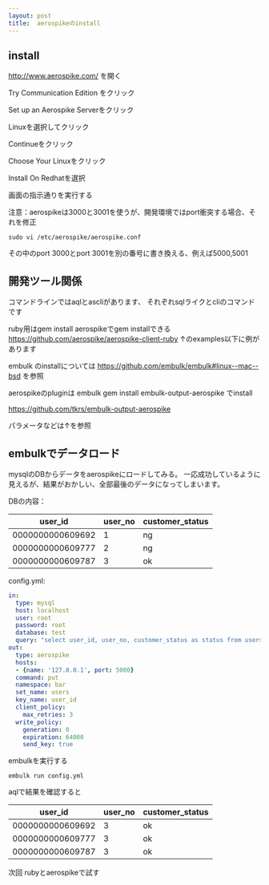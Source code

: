 ```yaml
---
layout: post
title:  aerospikeのinstall
---
```


## install

http://www.aerospike.com/ を開く

Try Communication Edition をクリック

Set up an Aerospike Serverをクリック

Linuxを選択してクリック

Continueをクリック

Choose Your Linuxをクリック

Install On Redhatを選択

画面の指示通りを実行する

注意：aerospikeは3000と3001を使うが、開発環境ではport衝突する場合、それを修正

```
sudo vi /etc/aerospike/aerospike.conf
```

その中のport 3000とport 3001を別の番号に書き換える、例えば5000,5001

## 開発ツール関係

コマンドラインではaqlとascliがあります、
それぞれsqlライクとcliのコマンドです

ruby用はgem install aerospikeでgem installできる
https://github.com/aerospike/aerospike-client-ruby
↑のexamples以下に例があります

embulk のinstallについては https://github.com/embulk/embulk#linux--mac--bsd を参照

aerospikeのpluginは embulk gem install embulk-output-aerospike でinstall

https://github.com/tkrs/embulk-output-aerospike

パラメータなどは↑を参照

## embulkでデータロード

mysqlのDBからデータをaerospikeにロードしてみる。
一応成功しているように見えるが、結果がおかしい、全部最後のデータになってしまいます。

DBの内容：

|user_id|user_no|customer_status|
|---|---|---|
|0000000000609692|1|ng|
|0000000000609777|2|ng|
|0000000000609787|3|ok|

config.yml:

```yaml
in:
  type: mysql
  host: localhost
  user: root
  password: root
  database: test
  query: "select user_id, user_no, customer_status as status from users limit 3"
out:
  type: aerospike
  hosts:
  - {name: '127.0.0.1', port: 5000}
  command: put
  namespace: bar
  set_name: users
  key_name: user_id
  client_policy:
    max_retries: 3
  write_policy:
    generation: 0
    expiration: 64000
    send_key: true
```

embulkを実行する

```
embulk run config.yml
```

aqlで結果を確認すると

|user_id|user_no|customer_status|
|---|---|---|
|0000000000609692|3|ok|
|0000000000609777|3|ok|
|0000000000609787|3|ok|


次回 rubyとaerospikeで試す
